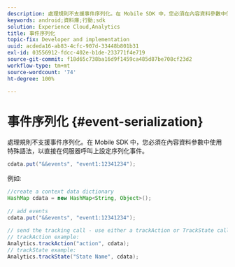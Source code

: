 ```yaml
---
description: 處理規則不支援事件序列化。在 Mobile SDK 中，您必須在內容資料參數中使用特殊語法，以直接在伺服器呼叫上設定序列化事件。
keywords: android;資料庫;行動;sdk
solution: Experience Cloud,Analytics
title: 事件序列化
topic-fix: Developer and implementation
uuid: acdeda16-ab83-4cfc-907d-33448b801b31
exl-id: 03556912-fdcc-402e-b1de-233771f4e719
source-git-commit: f18d65c738ba16d9f1459ca485d87be708cf23d2
workflow-type: tm+mt
source-wordcount: '74'
ht-degree: 100%

---
```


# 事件序列化 {#event-serialization}

處理規則不支援事件序列化。在 Mobile SDK 中，您必須在內容資料參數中使用特殊語法，以直接在伺服器呼叫上設定序列化事件。

```java
cdata.put("&&events", "event1:12341234");
```

例如:

```java
//create a context data dictionary 
HashMap cdata = new HashMap<String, Object>(); 
 
// add events 
cdata.put("&&events", "event1:12341234"); 
 
// send the tracking call - use either a trackAction or TrackState call. 
// trackAction example: 
Analytics.trackAction("action", cdata); 
// trackState example: 
Analytics.trackState("State Name", cdata);
```
